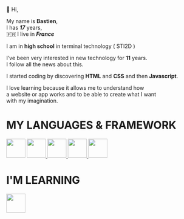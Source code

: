 👋 Hi,

My name is **Bastien**, <br>
I has ***17*** years, <br>
🇫🇷 I live in ***France*** 

I am in **high school** in terminal technology ( STI2D )

I’ve been very interested in new technology for **11** years. <br>
I follow all the news about this. <br>

I started coding by discovering **HTML** and **CSS** and then **Javascript**.

I love learning because it allows me to understand how <br> 
a website or app works and
to be able to create what I want <br> 
with my imagination.

# MY LANGUAGES & FRAMEWORK

<div style="display: flex>
  <a href="https://developer.mozilla.org/en-US/docs/Web/HTML">
      <img src="https://upload.wikimedia.org/wikipedia/commons/6/61/HTML5_logo_and_wordmark.svg" style="width: 50px; height: 50px">
  </a>
  <a href="https://developer.mozilla.org/en-US/docs/Web/CSS">
    <img src="https://upload.wikimedia.org/wikipedia/commons/d/d5/CSS3_logo_and_wordmark.svg" style="width: 50px; height: 50px">
  </a>
  <a href="https://sass-lang.com/">
    <img src="https://upload.wikimedia.org/wikipedia/commons/thumb/9/96/Sass_Logo_Color.svg/1024px-Sass_Logo_Color.svg.png?20150315202757" style="width: 50px; height: 50px">
  </a>   
  <a href="https://developer.mozilla.org/en-US/docs/Web/JavaScript">
    <img src="https://upload.wikimedia.org/wikipedia/commons/9/99/Unofficial_JavaScript_logo_2.svg" style="width: 50px; height: 50px">
  </a>
  <a href="https://tailwindcss.com">
    <img src="https://upload.wikimedia.org/wikipedia/commons/d/d5/Tailwind_CSS_Logo.svg" style="width: 50px; height: 50px">
  </a>
</div>

# I'M LEARNING 

<div style="display: flex">
  <a href="https://reactjs.org">
    <img src="https://upload.wikimedia.org/wikipedia/commons/a/a7/React-icon.svg" style="width: 50px; height: 50px">
  </a>
</div>

